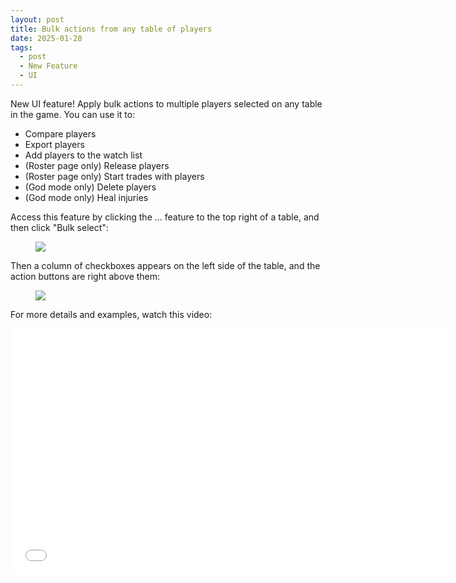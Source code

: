 ```yaml
---
layout: post
title: Bulk actions from any table of players
date: 2025-01-28
tags:
  - post
  - New Feature
  - UI
---
```


New UI feature! Apply bulk actions to multiple players selected on any table in the game. You can use it to:

- Compare players
- Export players
- Add players to the watch list
- (Roster page only) Release players
- (Roster page only) Start trades with players
- (God mode only) Delete players
- (God mode only) Heal injuries

Access this feature by clicking the ... feature to the top right of a table, and then click "Bulk select":

<!--more-->

<figure class="overflow-auto"><img src="/files/bulk-actions-1.png"></a></figure>

Then a column of checkboxes appears on the left side of the table, and the action buttons are right above them:

<figure class="overflow-auto"><img src="/files/bulk-actions-2.png"></a></figure>

For more details and examples, watch this video:

<iframe width="700" height="394" src="//www.youtube.com/embed/SMKPSUt0I5k" frameborder="0" allowfullscreen></iframe>
